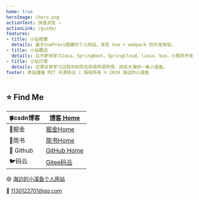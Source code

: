 ```yaml
---
home: true
heroImage: /hero.png
actionText: 快速浏览 →
actionLink: /guide/
features:
- title: 小站搭建
  details: 基于VuePress搭建的个人网站，享受 Vue + webpack 的开发体验。
- title: 小站概述
  details: 在不断地学习Java，SpringBoot，SpringCloud，linux，Vue，小程序开发等过程中整理所记录的笔记。
- title: 小站灯塔
  details: 记录日常学习过程中的所见所得所感所悟，向往大海的一条小溪鱼。
footer: 本站遵循 MIT 开源协议 | 版权所有 © 2019 海边的小溪鱼
---
```


## :star: Find Me

| :four_leaf_clover:csdn博客 | [博客 Home](https://blog.csdn.net/m0_37903882)              |
| -------------------------- | ----------------------------------------------------------- |
| :car:掘金                  | [掘金Home](https://juejin.im/user/5aa1029c51882555770c0603) |
| :apple:简书                | [简书Home](https://www.jianshu.com/u/6740c2a5866d)          |
| :beer: ​Github              | [GitHub Home](https://github.com/DuebassLei)                |
| :bird:码云                 | [Gitee码云](https://gitee.com/DuebassLei)                   |


:smile: [海边的小溪鱼个人网站](https://duebasslei.gitee.io/)

:email: 1130122701@qq.com

